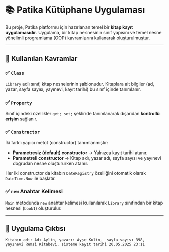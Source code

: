 # 📚 Patika Kütüphane Uygulaması

Bu proje, Patika platformu için hazırlanan temel bir **kitap kayıt uygulamasıdır**. Uygulama, bir kitap nesnesinin sınıf yapısını ve temel nesne yönelimli programlama (OOP) kavramlarını kullanarak oluşturulmuştur.

---

## 🔧 Kullanılan Kavramlar

### ✅ `Class`
`Library` adlı sınıf, kitap nesnelerinin şablonudur. Kitaplara ait bilgiler (ad, yazar, sayfa sayısı, yayınevi, kayıt tarihi) bu sınıf içinde tanımlanır.

### ✅ `Property`
Sınıf içindeki özellikler `get; set;` şeklinde tanımlanarak dışarıdan **kontrollü erişim** sağlanır.

### ✅ `Constructor`
İki farklı yapıcı metot (constructor) tanımlanmıştır:
- **Parametresiz (default) constructor** → Yalnızca kayıt tarihi atanır.
- **Parametreli constructor** → Kitap adı, yazar adı, sayfa sayısı ve yayınevi doğrudan nesne oluştururken atanır.

Her iki constructor da kitabın `DateRegistry` özelliğini otomatik olarak `DateTime.Now` ile başlatır.

### ✅ `new` Anahtar Kelimesi
`Main` metodunda `new` anahtar kelimesi kullanılarak `Library` sınıfından bir kitap nesnesi (`book1`) oluşturulur.

---

## 🧪 Uygulama Çıktısı

```text
Kitabın adı: Adı Aylin, yazarı: Ayşe Kulin,  sayfa sayısı 398, yayınevi Remzi Kitabevi, sisteme kayıt tarihi 20.05.2025 23:11
